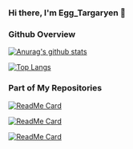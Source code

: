 ### Hi there, I'm Egg_Targaryen 👋
### Github Overview

[![Anurag's github stats](https://github-readme-stats.vercel.app/api?username=dzxrly&count_private=true&show_icons=true&theme=vue&include_all_commits=true)](https://github.com/dzxrly)

[![Top Langs](https://github-readme-stats.vercel.app/api/top-langs/?username=dzxrly&layout=compact&theme=vue)](https://github.com/dzxrly)

### Part of My Repositories

[![ReadMe Card](https://github-readme-stats.vercel.app/api/pin/?username=dzxrly&repo=BFVStatus&theme=vue)](https://github.com/dzxrly/BFVStatus)

[![ReadMe Card](https://github-readme-stats.vercel.app/api/pin/?username=dzxrly&repo=MHWIBDmgCalculator&theme=vue)](https://github.com/dzxrly/MHWIBDmgCalculator)

[![ReadMe Card](https://github-readme-stats.vercel.app/api/pin/?username=DavidZhang73&repo=Daty&theme=vue)](https://github.com/DavidZhang73/Daty)
